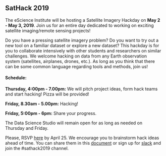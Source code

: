## SatHack 2019

The eScience Institute will be hosting a Satellite Imagery Hackday on **May 2 -  May 3, 2019**. Join us for an entire day dedicated to working on exciting satellite imaging/remote sensing projects!

Do you have a pressing satellite imagery problem? Do you want to try out a new tool on a familiar dataset or explore a new dataset? This hackday is for you to collaborate intensively with other students and researchers on similar challenges. We welcome hacking on data from any Earth observation system (satellites, airplanes, drones,  etc.). As long as you think that there can be some common language regarding tools and methods, join us!

#### Schedule: 

  **Thursday, 4:00pm - 7.00pm:** We will pitch project ideas, form hack teams and start hacking! Pizza will be provided!
  
  **Friday, 8.30am - 5.00pm:** Hacking!
  
  **Friday, 5:00pm - 6pm:** Share your progress.

The Data Science Studio will remain open for as long as needed on Thursday and Friday. 

Please, RSVP [here](https://docs.google.com/forms/d/e/1FAIpQLSf5cPRKuM0x8g4JUfp-YlwQCkUHvNLwZVTxSi-tWsBnOGX6OQ/viewform?usp=sf_link) by April 25. We encourage you to brainstorm hack ideas ahead of time. You can share them in this [document](http://bit.ly/sathack2019) or sign up for [slack](https://join.slack.com/t/sat-image-analysis/) and join the #sathack2019 channel.


